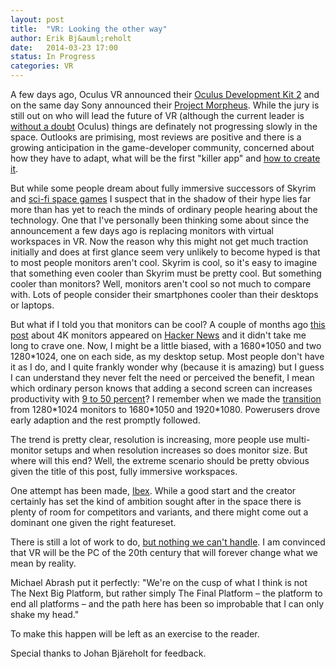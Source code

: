 ```yaml
---
layout: post
title:  "VR: Looking the other way"
author: Erik Bj&auml;reholt
date:   2014-03-23 17:00
status: In Progress
categories: VR
---
```


<!-- ToDo: Split into two posts, one about my vision in general and another about virtual workspace -->

A few days ago, Oculus VR announced their [Oculus Development Kit 2](http://www.oculusvr.com/dk2/) 
and on the same day Sony announced their [Project Morpheus](http://www.ign.com/articles/2014/03/19/gdc-sony-reveals-project-morpheus-playstation-4-vr-headset). 
While the jury is still out on who will lead the future of VR (although the current leader is [without a doubt](http://www.google.com/trends/explore#q=oculus%20rift%2C%20project%20morpheus) Oculus) things are definately not progressing slowly in the space. Outlooks are primising, most reviews are positive and there is a growing anticipation in the 
game-developer community, concerned about how they have to adapt, what will be the first "killer app" and [how to create it](https://www.youtube.com/watch?v=-YCBadIVro8). 

But while some people dream about fully immersive successors of Skyrim and [sci-fi space games](https://www.youtube.com/watch?v=v70Rmw_PT8o) I suspect that in the shadow of their hype lies far more than has yet to reach the minds of ordinary people hearing about the technology. One that I've personally been thinking some about since the announcement a few days ago is replacing monitors with virtual workspaces in VR. Now the reason why this might not get much traction initially and does at first glance seem very unlikely to become hyped is that to most people monitors aren't cool. Skyrim is cool, so it's easy to imagine that something even cooler than Skyrim must be pretty cool. But something cooler than monitors? Well, monitors aren't cool so not much to compare with. Lots of people consider their smartphones cooler than their desktops or laptops.

But what if I told you that monitors can be cool? A couple of months ago [this post](http://tiamat.tsotech.com/4k-is-for-programmers) about 4K monitors appeared on [Hacker News](https://news.ycombinator.com/item?id=7035030) and it didn't take me long to crave one. 
Now, I might be a little biased, with a 1680\*1050 and two 1280\*1024, one on each side, as my desktop setup. 
Most people don't have it as I do, and I quite frankly wonder why (because it is amazing) but I guess I can understand they never felt the need or perceived the benefit, 
I mean which ordinary person knows that adding a second screen can increases productivity with [9 to 50 percent](https://research.microsoft.com/en-us/news/features/vibe.aspx)? I remember when we made the [transition](http://www.google.com/trends/explore#q=1920*1080%2C%201680*1050%2C%201280*1024) from 1280\*1024 monitors to 1680\*1050 and 1920\*1080. Powerusers drove early adaption and the rest promptly followed.

The trend is pretty clear, resolution is increasing, more people use multi-monitor setups and when resolution increases so does monitor size. But where will this end? Well, the extreme scenario should be pretty obvious given the title of this post, fully immersive workspaces.

<!--more-->

One attempt has been made, [Ibex](http://www.roadtovr.com/ibex-virtual-reality-desktop-environment-oculus-rift/). While a good start and the creator certainly has set the kind of ambition sought after in the space there is plenty of room for competitors and variants, and there might come out a dominant one given the right featureset.

There is still a lot of work to do, [but nothing we can't handle](https://www.youtube.com/watch?v=G-2dQoeqVVo). I am convinced that VR will be the PC of the 20th century that will forever change what we mean by reality.

Michael Abrash put it perfectly:
"We're on the cusp of what I think is not The Next Big Platform, but rather simply The Final Platform – the platform to end all platforms – and the path here has been so improbable that I can only shake my head."

To make this happen will be left as an exercise to the reader.

<span class="post-acknowledgements">Special thanks to Johan Bj&auml;reholt for feedback.</span>
